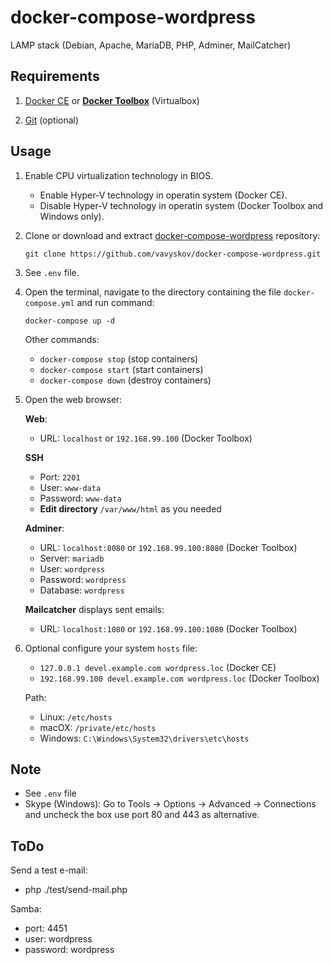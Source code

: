 # docker-compose-wordpress

LAMP stack (Debian, Apache, MariaDB, PHP, Adminer, MailCatcher)

## Requirements
1. [Docker CE](https://download.docker.com?target=_blank) or [**Docker Toolbox**](https://www.vagrantup.com/?target=_blank) (Virtualbox)

1. [Git](https://git-scm.com/?target=_blank) (optional)

## Usage

1. Enable CPU virtualization technology in BIOS.

    - Enable Hyper-V technology in operatin system (Docker CE).
    - Disable Hyper-V technology in operatin system (Docker Toolbox and Windows only).
      
1. Clone or download and extract [docker-compose-wordpress](https://github.com/vavyskov/docker-compose-wordpress/archive/master.zip?target=_blank) repository:
        
       git clone https://github.com/vavyskov/docker-compose-wordpress.git

1. See `.env` file.

1. Open the terminal, navigate to the directory containing the file `docker-compose.yml` and run command:

       docker-compose up -d
             
    Other commands:
    
    - `docker-compose stop` (stop containers)
    - `docker-compose start` (start containers)
    - `docker-compose down` (destroy containers)
    
1. Open the web browser:

    **Web**:
    - URL: `localhost` or `192.168.99.100` (Docker Toolbox)
    
    **SSH**
    - Port: `2201`
    - User: `www-data`
    - Password: `www-data`
    - **Edit directory** `/var/www/html` as you needed

    **Adminer**:
    - URL: `localhost:8080` or `192.168.99.100:8080` (Docker Toolbox)
    - Server: `mariadb`
	- User: `wordpress`
	- Password: `wordpress`
	- Database: `wordpress`
	
	**Mailcatcher** displays sent emails:
	- URL: `localhost:1080` or `192.168.99.100:1080` (Docker Toolbox)

1. Optional configure your system `hosts` file:

	- `127.0.0.1 devel.example.com wordpress.loc` (Docker CE)
	- `192.168.99.100 devel.example.com wordpress.loc` (Docker Toolbox)

	Path:
    - Linux: `/etc/hosts`
	- macOX: `/private/etc/hosts`
	- Windows: `C:\Windows\System32\drivers\etc\hosts`

## Note

- See `.env` file
- Skype (Windows): Go to Tools → Options → Advanced → Connections and uncheck the box use port 80 and 443 as alternative.

## ToDo

Send a test e-mail:
- php ./test/send-mail.php

Samba:
- port: 4451
- user: wordpress
- password: wordpress
